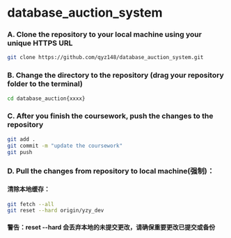 # database_auction_system


### A. Clone the repository to your local machine using your unique HTTPS URL

```zsh
git clone https://github.com/qyz148/database_auction_system.git
```

### B. Change the directory to the repository (drag your repository folder to the terminal)

```zsh
cd database_auction{xxxx}
```

### C. After you finish the coursework, push the changes to the repository

```zsh
git add .
git commit -m "update the coursework"
git push
```
### D. Pull the changes from repository to local machine(强制)：
#### 清除本地缓存：

```zsh
git fetch --all
git reset --hard origin/yzy_dev
```
#### 警告：reset --hard 会丢弃本地的未提交更改，请确保重要更改已提交或备份
